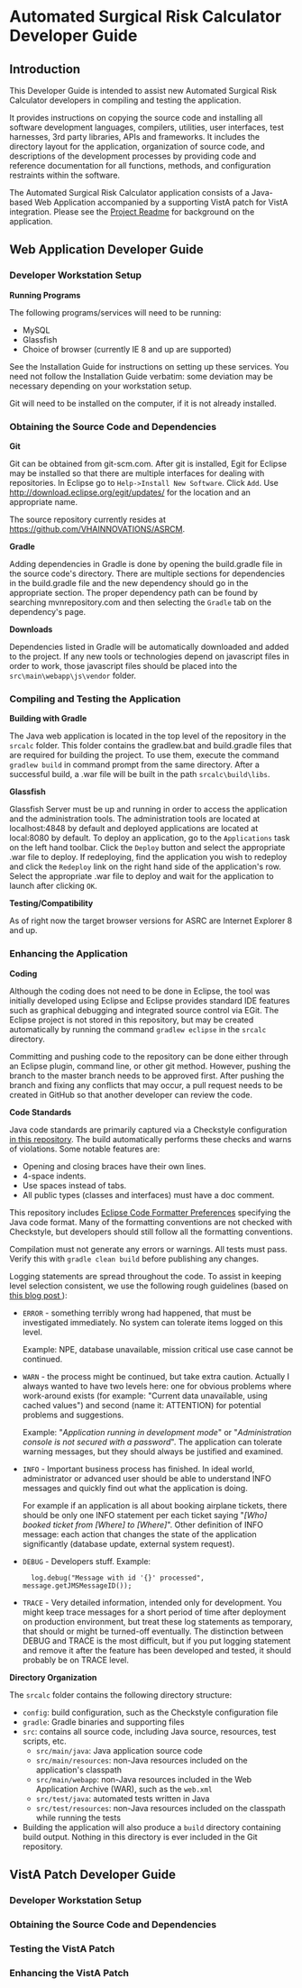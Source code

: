 Automated Surgical Risk Calculator Developer Guide
==================================================

Introduction
------------

This Developer Guide is intended to assist new Automated Surgical Risk
Calculator developers in compiling and testing the application.

It provides instructions on copying the source code and installing all software
development languages, compilers, utilities, user interfaces, test harnesses,
3rd party libraries, APIs and frameworks.  It includes the directory layout for
the application, organization of source code, and descriptions of the
development processes by providing code and reference documentation for all
functions, methods, and configuration restraints within the software.

The Automated Surgical Risk Calculator application consists of a Java-based Web
Application accompanied by a supporting VistA patch for VistA integration.
Please see the [Project Readme](../README.md) for background on the application.

Web Application Developer Guide
-------------------------------

### Developer Workstation Setup

**Running Programs**

The following programs/services will need to be running:

*   MySQL
*   Glassfish
*   Choice of browser (currently IE 8 and up are supported)

See the Installation Guide for instructions on setting up these services. You need not
follow the Installation Guide verbatim: some deviation may be necessary depending on your
workstation setup.

Git will need to be installed on the computer, if it is not already installed.

### Obtaining the Source Code and Dependencies

**Git**

Git can be obtained from git-scm.com. After git is installed, Egit for Eclipse may be installed so that there are multiple interfaces for dealing with repositories. In Eclipse go to `Help->Install New Software`. Click `Add`. Use http://download.eclipse.org/egit/updates/ for the location and an appropriate name.

The source repository currently resides at https://github.com/VHAINNOVATIONS/ASRCM.

**Gradle**

Adding dependencies in Gradle is done by opening the build.gradle file in the source code's directory. There are multiple sections for dependencies in the build.gradle file and the new dependency should go in the appropriate section. The proper dependency path can be found by searching mvnrepository.com and then selecting the `Gradle` tab on the dependency's page. 

**Downloads**

Dependencies listed in Gradle will be automatically downloaded and added to the project. If any new tools or technologies depend on javascript files in order to work, those javascript files should be placed into the `src\main\webapp\js\vendor` folder.


### Compiling and Testing the Application

**Building with Gradle**

The Java web application is located in the top level of the
repository in the `srcalc` folder. This folder contains
the gradlew.bat and build.gradle files that are required for building the
project. To use them, execute the command `gradlew build` in command prompt from
the same directory. After a successful build, a .war file will be built in the
path `srcalc\build\libs`.
	
**Glassfish**

Glassfish Server must be up and running in order to access the application and the administration tools. The administration tools are located at localhost:4848 by default and deployed applications are located at local:8080 by default. To deploy an application, go to the `Applications` task on the left hand toolbar. Click the `Deploy` button and select the appropriate .war file to deploy. If redeploying, find the application you wish to redeploy and click the `Redeploy` link on the right hand side of the application's row. Select the appropriate .war file to deploy and wait for the application to launch after clicking `OK`.

**Testing/Compatibility**

As of right now the target browser versions for ASRC are Internet Explorer 8 and up.

### Enhancing the Application
	
**Coding**

Although the coding does not need to be done in Eclipse, the tool was initially
developed using Eclipse and Eclipse provides standard IDE features such as
graphical debugging and integrated source control via EGit. The Eclipse project
is not stored in this repository, but may be created automatically by running
the command `gradlew eclipse` in the `srcalc` directory.

Committing and pushing code to the repository can be done either through an Eclipse plugin, command line, or other git method. However, pushing the branch to the master branch needs to be approved first. After pushing the branch and fixing any conflicts that may occur, a pull request needs to be created in GitHub so that another developer can review the code.

**Code Standards**

Java code standards are primarily captured via a Checkstyle configuration [in this repository](../srcalc/config/checkstyle/checkstyle.xml). The build automatically performs these checks and warns of violations. Some notable features are:

* Opening and closing braces have their own lines.
* 4-space indents.
* Use spaces instead of tabs.
* All public types (classes and interfaces) must have a doc comment.

This repository includes [Eclipse Code Formatter Preferences](asrc_eclipse_format.xml) specifying the Java code format. Many of the formatting conventions are not checked with Checkstyle, but developers should still follow all the formatting conventions.

Compilation must not generate any errors or warnings. All tests must pass. Verify this with
`gradle clean build` before publishing any changes.

Logging statements are spread throughout the code. To assist in keeping level selection consistent, we use the following rough guidelines (based on [this blog post ](http://www.nurkiewicz.com/2010/05/clean-code-clean-logs-logging-levels.html)):

* `ERROR` - something terribly wrong had happened, that must be investigated immediately. No system can tolerate items logged on this level.

    Example: NPE, database unavailable, mission critical use case cannot be continued.

* `WARN` - the process might be continued, but take extra caution. Actually I always wanted to have two levels here: one for obvious problems where work-around exists (for example: "Current data unavailable, using cached values") and second (name it: ATTENTION) for potential problems and suggestions. 

    Example: "*Application running in development mode*" or "*Administration console is not secured with a password*". The application can tolerate warning messages, but they should always be justified and examined.

* `INFO` - Important business process has finished. In ideal world, administrator or advanced user should be able to understand INFO messages and quickly find out what the application is doing.

    For example if an application is all about booking airplane tickets, there should be only one INFO statement per each ticket saying "*[Who] booked ticket from [Where] to [Where]*". Other definition of INFO message: each action that changes the state of the application significantly (database update, external system request).

* `DEBUG` - Developers stuff. Example:
    
        log.debug("Message with id '{}' processed", message.getJMSMessageID());

* `TRACE` - Very detailed information, intended only for development. You might keep trace messages for a short period of time after deployment on production environment, but treat these log statements as temporary, that should or might be turned-off eventually. The distinction between DEBUG and TRACE is the most difficult, but if you put logging statement and remove it after the feature has been developed and tested, it should probably be on TRACE level.

**Directory Organization**

The `srcalc` folder contains the following directory structure:

* `config`: build configuration, such as the Checkstyle configuration file
* `gradle`: Gradle binaries and supporting files
* `src`: contains all source code, including Java source, resources, test scripts, etc.
  * `src/main/java`: Java application source code
  * `src/main/resources`: non-Java resources included on the application's classpath
  * `src/main/webapp`: non-Java resources included in the Web Application Archive (WAR), such as the `web.xml`
  * `src/test/java`: automated tests written in Java
  * `src/test/resources`: non-Java resources included on the classpath while running the tests
* Building the application will also produce a `build` directory containing build output. Nothing in this
  directory is ever included in the Git repository.

VistA Patch Developer Guide
---------------------------

### Developer Workstation Setup

### Obtaining the Source Code and Dependencies

### Testing the VistA Patch

### Enhancing the VistA Patch

